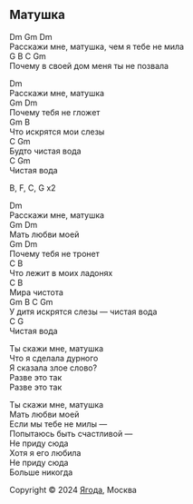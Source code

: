 ## Матушка

Dm                                  Gm             Dm  
Расскажи мне, матушка, чем я тебе не мила  
G                         B               C                   Gm  
Почему в своей дом меня ты не позвала  

Dm  
Расскажи мне, матушка  
Gm         Dm  
Почему тебя не гложет  
Gm                B  
Что искрятся мои слезы  
           C            Gm  
Будто чистая вода  
C          Gm  
Чистая вода  

B, F, C, G x2  

Dm  
Расскажи мне, матушка  
Gm                 Dm  
Мать любви моей  
Gm         Dm  
Почему тебя не тронет  
C                     B  
Что лежит в моих ладонях  
C            B  
Мира чистота  
Gm             B                    С                Gm  
У дитя искрятся слезы — чистая вода  
C                 G  
Чистая вода  

Ты скажи мне, матушка  
Что я сделала дурного  
Я сказала злое слово?  
Разве это так  
Разве это так  

Ты скажи мне, матушка  
Мать любви моей  
Если мы тебе не милы —  
Попытаюсь быть счастливой —  
Не приду сюда  
Хотя я его любила  
Не приду сюда  
Больше никогда  

Copyright © 2024 [Ягода](https://yagoda.band/), Москва
